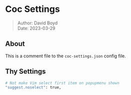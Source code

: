 # Coc Settings

> Author: David Boyd<br>
> Date: 2023-03-29

## About

This is a comment file to the `coc-settings.json` config file.

## Thy Settings

``` bash
# Not make Vim select first item on popupmenu shown
"suggest.noselect": true,
```
